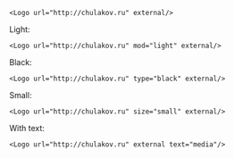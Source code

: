     <Logo url="http://chulakov.ru" external/>

Light:

    <Logo url="http://chulakov.ru" mod="light" external/>

Black:

    <Logo url="http://chulakov.ru" type="black" external/>

Small:

    <Logo url="http://chulakov.ru" size="small" external/>

With text:

    <Logo url="http://chulakov.ru" external text="media"/>